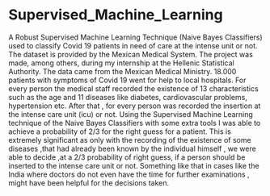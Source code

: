 # Supervised_Machine_Learning
 A Robust Supervised Machine Learning Technique (Naive Bayes Classifiers) used to classify Covid 19 patients in need of care at the intense unit or not. The dataset is provided by the Mexican Medical System.  The project was made, among others, during my internship at the Hellenic Statistical Authority. The data came from the Mexican Medical Μinistry. 18.000 patients with symptoms of Covid 19 went for help to local hospitals. For every person the medical staff recorded the existence of 13 characteristics such as the age and 11  diseases like diabetes, cardiovascular problems, hypertension etc. After that , for every person was recorded the insertion at the intense care unit (icu) or not. Using the Supervised Machine Learning technique of the Naive Bayes Classifiers with some extra tools I was able to achieve a probability of 2/3 for the right guess for a patient. This is extremely significant as only with the recording of the existence of some diseases ,that had already been known by the individual himself ,  we were able to decide ,at a 2/3 probability of right guess, if a person should be inserted to the intense care unit or not.  Something like that in cases like the India where doctors do not even have the time for further examinations , might have been helpful for the decisions taken.
